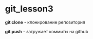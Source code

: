 # git_lesson3

**git clone** - клонирование репозитория

**git push** - загружает коммиты на github

